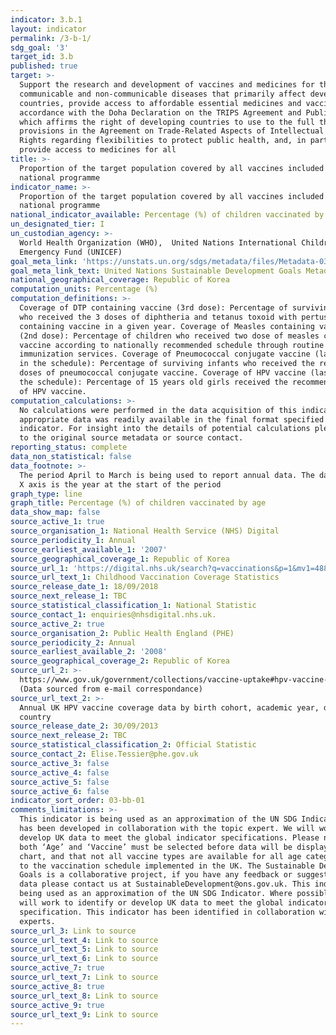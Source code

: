 ```yaml
---
indicator: 3.b.1
layout: indicator
permalink: /3-b-1/
sdg_goal: '3'
target_id: 3.b
published: true
target: >-
  Support the research and development of vaccines and medicines for the
  communicable and non‑communicable diseases that primarily affect developing
  countries, provide access to affordable essential medicines and vaccines, in
  accordance with the Doha Declaration on the TRIPS Agreement and Public Health,
  which affirms the right of developing countries to use to the full the
  provisions in the Agreement on Trade-Related Aspects of Intellectual Property
  Rights regarding flexibilities to protect public health, and, in particular,
  provide access to medicines for all
title: >-
  Proportion of the target population covered by all vaccines included in their
  national programme
indicator_name: >-
  Proportion of the target population covered by all vaccines included in their
  national programme
national_indicator_available: Percentage (%) of children vaccinated by age
un_designated_tier: I
un_custodian_agency: >-
  World Health Organization (WHO),  United Nations International Children's
  Emergency Fund (UNICEF)
goal_meta_link: 'https://unstats.un.org/sdgs/metadata/files/Metadata-03-0b-01.pdf'
goal_meta_link_text: United Nations Sustainable Development Goals Metadata (PDF 4.0 MB)
national_geographical_coverage: Republic of Korea
computation_units: Percentage (%)
computation_definitions: >-
  Coverage of DTP containing vaccine (3rd dose): Percentage of surviving infants
  who received the 3 doses of diphtheria and tetanus toxoid with pertussis
  containing vaccine in a given year. Coverage of Measles containing vaccine
  (2nd dose): Percentage of children who received two dose of measles containing
  vaccine according to nationally recommended schedule through routine
  immunization services. Coverage of Pneumococcal conjugate vaccine (last dose
  in the schedule): Percentage of surviving infants who received the recommended
  doses of pneumococcal conjugate vaccine. Coverage of HPV vaccine (last dose in
  the schedule): Percentage of 15 years old girls received the recommended doses
  of HPV vaccine.
computation_calculations: >-
  No calculations were performed in the data acquisition of this indicator as
  appropriate data was readily available in the final format specified by this
  indicator. For insight into the details of potential calculations please refer
  to the original source metadata or source contact.
reporting_status: complete
data_non_statistical: false
data_footnote: >-
  The period April to March is being used to report annual data. The date on the
  X axis is the year at the start of the period
graph_type: line
graph_title: Percentage (%) of children vaccinated by age
data_show_map: false
source_active_1: true
source_organisation_1: National Health Service (NHS) Digital
source_periodicity_1: Annual
source_earliest_available_1: '2007'
source_geographical_coverage_1: Republic of Korea
source_url_1: 'https://digital.nhs.uk/search?q=vaccinations&p=1&mv1=488'
source_url_text_1: Childhood Vaccination Coverage Statistics
source_release_date_1: 18/09/2018
source_next_release_1: TBC
source_statistical_classification_1: National Statistic
source_contact_1: enquiries@nhsdigital.nhs.uk.
source_active_2: true
source_organisation_2: Public Health England (PHE)
source_periodicity_2: Annual
source_earliest_available_2: '2008'
source_geographical_coverage_2: Republic of Korea
source_url_2: >-
  https://www.gov.uk/government/collections/vaccine-uptake#hpv-vaccine-uptake
  (Data sourced from e-mail correspondance)
source_url_text_2: >-
  Annual UK HPV vaccine coverage data by birth cohort, academic year, dose and
  country
source_release_date_2: 30/09/2013
source_next_release_2: TBC
source_statistical_classification_2: Official Statistic
source_contact_2: Elise.Tessier@phe.gov.uk
source_active_3: false
source_active_4: false
source_active_5: false
source_active_6: false
indicator_sort_order: 03-bb-01
comments_limitations: >-
  This indicator is being used as an approximation of the UN SDG Indicator and
  has been developed in collaboration with the topic expert. We will work to
  develop UK data to meet the global indicator specifications. Please note that
  both ‘Age’ and ‘Vaccine’ must be selected before data will be displayed in the
  chart, and that not all vaccine types are available for all age categories due
  to the vaccination schedule implemented in the UK. The Sustainable Development
  Goals is a collaborative project, if you have any feedback or suggestions for
  data please contact us at SustainableDevelopment@ons.gov.uk. This indicator is
  being used as an approximation of the UN SDG Indicator. Where possible, we
  will work to identify or develop UK data to meet the global indicator
  specification. This indicator has been identified in collaboration with topic
  experts.
source_url_3: Link to source
source_url_text_4: Link to source
source_url_text_5: Link to source
source_url_text_6: Link to source
source_active_7: true
source_url_text_7: Link to source
source_active_8: true
source_url_text_8: Link to source
source_active_9: true
source_url_text_9: Link to source
---
```

